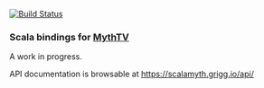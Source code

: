 [![Build Status](https://travis-ci.org/griggt/scalamyth.svg?branch=master)](https://travis-ci.org/griggt/scalamyth)

### Scala bindings for [MythTV](https://www.mythtv.org/)

A work in progress.

API documentation is browsable at https://scalamyth.grigg.io/api/
